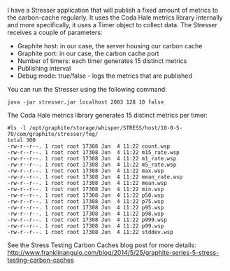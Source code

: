 I have a Stresser application that will publish a fixed amount of metrics to the carbon-cache regularly. It uses the Coda Hale metrics library internally and more specifically, it uses a Timer object to collect data. The Stresser receives a couple of parameters:

* Graphite host: in our case, the server housing our carbon cache
* Graphite port: in our case, the carbon cache port
* Number of timers: each timer generates 15 distinct metrics 
* Publishing interval
* Debug mode: true/false - logs the metrics that are published

You can run the Stresser using the following command:

```
java -jar stresser.jar localhost 2003 128 10 false
```
The Coda Hale metrics library generates 15 distinct metrics per timer:

```
#ls -l /opt/graphite/storage/whisper/STRESS/host/10-0-5-70/com/graphite/stresser/feg/
total 300
-rw-r--r--. 1 root root 17308 Jun  4 11:22 count.wsp
-rw-r--r--. 1 root root 17308 Jun  4 11:22 m15_rate.wsp
-rw-r--r--. 1 root root 17308 Jun  4 11:22 m1_rate.wsp
-rw-r--r--. 1 root root 17308 Jun  4 11:22 m5_rate.wsp
-rw-r--r--. 1 root root 17308 Jun  4 11:22 max.wsp
-rw-r--r--. 1 root root 17308 Jun  4 11:22 mean_rate.wsp
-rw-r--r--. 1 root root 17308 Jun  4 11:22 mean.wsp
-rw-r--r--. 1 root root 17308 Jun  4 11:22 min.wsp
-rw-r--r--. 1 root root 17308 Jun  4 11:22 p50.wsp
-rw-r--r--. 1 root root 17308 Jun  4 11:22 p75.wsp
-rw-r--r--. 1 root root 17308 Jun  4 11:22 p95.wsp
-rw-r--r--. 1 root root 17308 Jun  4 11:22 p98.wsp
-rw-r--r--. 1 root root 17308 Jun  4 11:22 p999.wsp
-rw-r--r--. 1 root root 17308 Jun  4 11:22 p99.wsp
-rw-r--r--. 1 root root 17308 Jun  4 11:22 stddev.wsp
```

See the Stress Testing Carbon Caches blog post for more details: http://www.franklinangulo.com/blog/2014/5/25/graphite-series-5-stress-testing-carbon-caches
